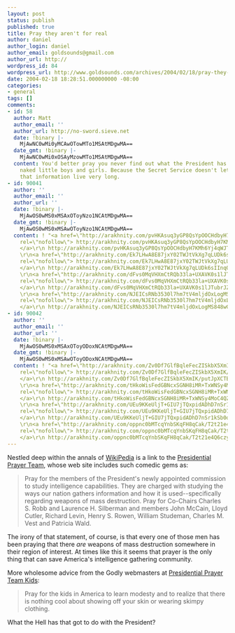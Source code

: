 ```yaml
---
layout: post
status: publish
published: true
title: Pray they aren't for real
author: daniel
author_login: daniel
author_email: goldsounds@gmail.com
author_url: http://
wordpress_id: 84
wordpress_url: http://www.goldsounds.com/archives/2004/02/18/pray-they-arent-for-real/
date: 2004-02-18 18:28:51.000000000 -08:00
categories:
- general
tags: []
comments:
- id: 58
  author: Matt
  author_email: ''
  author_url: http://no-sword.sieve.net
  date: !binary |-
    MjAwNC0wMi0yMCAwOTowMTo1MSAtMDgwMA==
  date_gmt: !binary |-
    MjAwNC0wMi0xOSAyMzowMTo1MSAtMDgwMA==
  content: You'd better pray you never find out what the President has to do with
    naked little boys and girls. Because the Secret Service doesn't let people with
    that information live very long.
- id: 90041
  author: ''
  author_email: ''
  author_url: ''
  date: !binary |-
    MjAwOS0wMS0xMSAxOToyNzo1NCAtMDgwMA==
  date_gmt: !binary |-
    MjAwOS0wMS0xMSAwOToyNzo1NCAtMDgwMA==
  content: ! "<a href=\"http://arakhnity.com/pvHKAsuq3yGP8QsYpOOCHdbyH7KMh6Yj4qWJT81mPXnKMnQ5iWsgeEGORZXDfAOIX8oywg8aXvCia6WuYta+dwhfVpGWS0KGCtOK4qTvarT3nEVATiRGDQ==\"
    rel=\"nofollow\"> http://arakhnity.com/pvHKAsuq3yGP8QsYpOOCHdbyH7KMh6Yj4qWJT81mPXnKMnQ5iWsgeEGORZXDfAOIX8oywg8aXvCia6WuYta+dwhfVpGWS0KGCtOK4qTvarT3nEVATiRGDQ==
    </a>\r\n http://arakhnity.com/pvHKAsuq3yGP8QsYpOOCHdbyH7KMh6Yj4qWJT81mPXnKMnQ5iWsgeEGORZXDfAOIX8oywg8aXvCia6WuYta+dwhfVpGWS0KGCtOK4qTvarT3nEVATiRGDQ==
    \r\n<a href=\"http://arakhnity.com/Ek7LHwA8E87jxY02TWJtVkXg7qLUDk6sIInq0LutAryz2m5yYg67OsdyZ8cHzBOP9B5TJTaNu9WeDuZE18z+SzGLFhKYWGp8bs7nYX41PwGWrbd/iG5ABQ==\"
    rel=\"nofollow\"> http://arakhnity.com/Ek7LHwA8E87jxY02TWJtVkXg7qLUDk6sIInq0LutAryz2m5yYg67OsdyZ8cHzBOP9B5TJTaNu9WeDuZE18z+SzGLFhKYWGp8bs7nYX41PwGWrbd/iG5ABQ==
    </a>\r\n http://arakhnity.com/Ek7LHwA8E87jxY02TWJtVkXg7qLUDk6sIInq0LutAryz2m5yYg67OsdyZ8cHzBOP9B5TJTaNu9WeDuZE18z+SzGLFhKYWGp8bs7nYX41PwGWrbd/iG5ABQ==
    \r\n<a href=\"http://arakhnity.com/dFvs0MqVHXmCtRQb33la+UXAVK0s1lJTubrJZR8gqD9JcvqtnvZ3wg3Xw/SJFvcjGxkidNorxEEAV+nv5J0DlZjQ2nrEQ/oSNrN7ARiaswpU0P104EQZ0g==\"
    rel=\"nofollow\"> http://arakhnity.com/dFvs0MqVHXmCtRQb33la+UXAVK0s1lJTubrJZR8gqD9JcvqtnvZ3wg3Xw/SJFvcjGxkidNorxEEAV+nv5J0DlZjQ2nrEQ/oSNrN7ARiaswpU0P104EQZ0g==
    </a>\r\n http://arakhnity.com/dFvs0MqVHXmCtRQb33la+UXAVK0s1lJTubrJZR8gqD9JcvqtnvZ3wg3Xw/SJFvcjGxkidNorxEEAV+nv5J0DlZjQ2nrEQ/oSNrN7ARiaswpU0P104EQZ0g==
    \r\n<a href=\"http://arakhnity.com/NJEICsRNb3530l7hm7tV4mljdOxLogMS848wCFHcCsVxa+bPWk1VHCRHu08F3MT4ui+jA/kwFOaiWXa9vxBlH5tbyXff5NgG1m4uxVqALqJRBKJVvUSOaw==\"
    rel=\"nofollow\"> http://arakhnity.com/NJEICsRNb3530l7hm7tV4mljdOxLogMS848wCFHcCsVxa+bPWk1VHCRHu08F3MT4ui+jA/kwFOaiWXa9vxBlH5tbyXff5NgG1m4uxVqALqJRBKJVvUSOaw==
    </a>\r\n http://arakhnity.com/NJEICsRNb3530l7hm7tV4mljdOxLogMS848wCFHcCsVxa+bPWk1VHCRHu08F3MT4ui+jA/kwFOaiWXa9vxBlH5tbyXff5NgG1m4uxVqALqJRBKJVvUSOaw=="
- id: 90042
  author: ''
  author_email: ''
  author_url: ''
  date: !binary |-
    MjAwOS0wMS0xMSAxOToyODoxNCAtMDgwMA==
  date_gmt: !binary |-
    MjAwOS0wMS0xMSAwOToyODoxNCAtMDgwMA==
  content: ! "<a href=\"http://arakhnity.com/Zv0Df7GlfBqleFecZISkbX5XmIK/putJpXCTEnLKnj5+gUzmzXjd2J1LibkvrYK5NT8hPN5i4mAKXZDvWATT1ZcQurrzIgLcgL804jCOVAdayUXFLSp9xA==\"
    rel=\"nofollow\"> http://arakhnity.com/Zv0Df7GlfBqleFecZISkbX5XmIK/putJpXCTEnLKnj5+gUzmzXjd2J1LibkvrYK5NT8hPN5i4mAKXZDvWATT1ZcQurrzIgLcgL804jCOVAdayUXFLSp9xA==
    </a>\r\n http://arakhnity.com/Zv0Df7GlfBqleFecZISkbX5XmIK/putJpXCTEnLKnj5+gUzmzXjd2J1LibkvrYK5NT8hPN5i4mAKXZDvWATT1ZcQurrzIgLcgL804jCOVAdayUXFLSp9xA==
    \r\n<a href=\"http://arakhnity.com/tHkoWisFedGBNcxSGNH8iMR+TxWNSy4MoC4QZVhFD4YjilbosZmCUKLpDgvHDO303Hfg/hveudg5miThIcm2RQn8WExHIOKQAusYYPifFSGxqhxeOgdFVQ==\"
    rel=\"nofollow\"> http://arakhnity.com/tHkoWisFedGBNcxSGNH8iMR+TxWNSy4MoC4QZVhFD4YjilbosZmCUKLpDgvHDO303Hfg/hveudg5miThIcm2RQn8WExHIOKQAusYYPifFSGxqhxeOgdFVQ==
    </a>\r\n http://arakhnity.com/tHkoWisFedGBNcxSGNH8iMR+TxWNSy4MoC4QZVhFD4YjilbosZmCUKLpDgvHDO303Hfg/hveudg5miThIcm2RQn8WExHIOKQAusYYPifFSGxqhxeOgdFVQ==
    \r\n<a href=\"http://arakhnity.com/UEu9KKeUljT+GIU7jTQxpidADhD7nSr1kSb0oBocpJdKhvcWyVk6plv8qShU+ich20FsXcLMxjGiUfIkdTPIlfEyMqYgVUDot8Xgkmn1q69gBT07TmvFTg==\"
    rel=\"nofollow\"> http://arakhnity.com/UEu9KKeUljT+GIU7jTQxpidADhD7nSr1kSb0oBocpJdKhvcWyVk6plv8qShU+ich20FsXcLMxjGiUfIkdTPIlfEyMqYgVUDot8Xgkmn1q69gBT07TmvFTg==
    </a>\r\n http://arakhnity.com/UEu9KKeUljT+GIU7jTQxpidADhD7nSr1kSb0oBocpJdKhvcWyVk6plv8qShU+ich20FsXcLMxjGiUfIkdTPIlfEyMqYgVUDot8Xgkmn1q69gBT07TmvFTg==
    \r\n<a href=\"http://arakhnity.com/oppnc0bMTcqYnbSKqFH8qCak/T2t21e4Q6czynwZyWulMr7NbFti4YvTd33LGV98+1oY+fMch5hQGOSVHiTfmcH/1+7WulZhq+CnGs0Tsi0MPJqsOHqoTQ==\"
    rel=\"nofollow\"> http://arakhnity.com/oppnc0bMTcqYnbSKqFH8qCak/T2t21e4Q6czynwZyWulMr7NbFti4YvTd33LGV98+1oY+fMch5hQGOSVHiTfmcH/1+7WulZhq+CnGs0Tsi0MPJqsOHqoTQ==
    </a>\r\n http://arakhnity.com/oppnc0bMTcqYnbSKqFH8qCak/T2t21e4Q6czynwZyWulMr7NbFti4YvTd33LGV98+1oY+fMch5hQGOSVHiTfmcH/1+7WulZhq+CnGs0Tsi0MPJqsOHqoTQ=="
---
```

Nestled deep within the annals of <a href="http://www.wikipedia.org">WikiPedia</a> is a link to the <a href="http://www.presidentialprayerteam.org/">Presidential Prayer Team</a>, whose web site includes such comedic gems as:
<blockquote>Pray for the members of the President's newly appointed commission to study intelligence capabilities.  They are charged with studying the ways our nation gathers information and how it is used--specifically regarding weapons of mass destruction.  Pray for Co-Chairs Charles S. Robb and Laurence H. Silberman and members John McCain, Lloyd Cutler, Richard Levin, Henry S. Rowen, William Studeman, Charles M. Vest and Patricia Wald. </blockquote>

The irony of that statement, of course, is that every one of those men has been praying that there  <em>are</em> weapons of mass destruction somewhere in their region of interest. At times like this it seems that prayer is the only thing that can save America's intelligence gathering community.

More wholesome advice from the Godly webmasters at <a href="http://pptkids.org/">Presidential Prayer Team Kids</a>:
<blockquote>Pray for the kids in America to learn modesty and to realize that there is nothing cool about showing off your skin or wearing skimpy clothing.</blockquote>

What the Hell has that got to do with the President?
